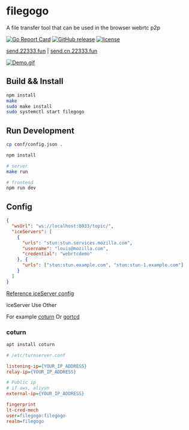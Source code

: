 # filegogo

A file transfer tool that can be used in the browser webrtc p2p

[![Go Report Card](https://goreportcard.com/badge/github.com/a-wing/filegogo)](https://goreportcard.com/report/github.com/a-wing/filegogo)
[![GitHub release](https://img.shields.io/github/tag/a-wing/filegogo.svg?label=release)](https://github.com/a-wing/filegogo/releases)
[![license](https://img.shields.io/github/license/a-wing/filegogo.svg?maxAge=2592000)](https://github.com/a-wing/filegogo/blob/master/LICENSE)

[send.22333.fun](https://send.22333.fun) | [send.cn.22333.fun](https://send.cn.22333.fun)

[![Demo.gif](https://i.postimg.cc/wTyzyHMc/Peek-2020-10-24-11-29.gif)](https://postimg.cc/8jS992hj)

## Build && Install

```sh
npm install
make
sudo make install
sudo systemctl start filegogo
```

## Run Development

```sh
cp conf/config.json .

npm install

# server
make run

# frontend
npm run dev
```

## Config

```json
{
  "wsUrl": "ws://localhost:8033/topic/",
  "iceServers": [
    {
      "urls": "stun:stun.services.mozilla.com",
      "username": "louis@mozilla.com",
      "credential": "webrtcdemo"
    }, {
      "urls": ["stun:stun.example.com", "stun:stun-1.example.com"]
    }
  ]
}
```

[Reference iceServer config](https://developer.mozilla.org/en-US/docs/Web/API/RTCIceServer)

iceServer Use Other

For example [coturn](https://github.com/coturn/coturn) Or [gortcd](https://github.com/gortc/gortcd)

### coturn

```sh
apt install coturn
```

```ini
# /etc/turnserver.conf

listening-ip={YOUR_IP_ADDRESS}
relay-ip={YOUR_IP_ADDRESS}

# Public ip
# if aws, aliyun
external-ip={YOUR_IP_ADDRESS}

fingerprint
lt-cred-mech
user=filegogo:filegogo
realm=filegogo

```
